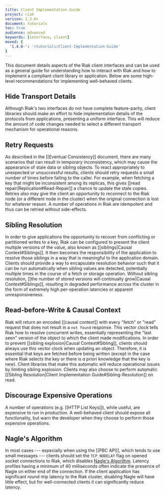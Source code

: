 ```yaml
---
title: Client Implementation Guide
project: riak
version: 1.2.0+
document: tutorials
toc: true
audience: advanced
keywords: [interface, client]
moved: {
  '1.4.0-': '/tutorials/Client-Implementation-Guide'
}
---
```


This document details aspects of the Riak client interfaces and can be
used as a general guide for understanding how to interact with Riak and
how to implement a compliant client library or application. Below are
some high-level recommendations for implementing well-behaved clients.

## Hide Transport Details

Although Riak's two interfaces do not have complete feature-parity,
client libraries should make an effort to hide implementation details of
the protocols from applications, presenting a uniform interface. This
will reduce the amount of code changes needed to select a different
transport mechanism for operational reasons.

## Retry Requests

As described in the [[Eventual Consistency]] document, there are many
scenarios that can result in temporary inconsistency, which may cause
the appearance of stale data or sibling objects. To react appropriately
to unexpected or unsuccessful results, clients should retry requests a
small number of times before failing to the caller. For example, when
fetching a key that might be inconsistent among its replicas, this gives
[[read repair|Replication#Read-Repair]] a chance to update the stale
copies. Retries also may give the client an opportunity to reconnect to
the Riak node (or a different node in the cluster) when the original
connection is lost for whatever reason. A number of operations in Riak
are idempotent and thus can be retried without side-effects.

## Sibling Resolution

In order to give applications the opportunity to recover from
conflicting or partitioned writes to a key, Riak can be configured to
present the client multiple versions of the value, also known as
[[siblings|Causal Context#Siblings]]. It then becomes the responsibility
of the application to resolve those siblings in a way that is meaningful
to the application domain. Clients should provide a way to encapsulate
resolution behavior such that it can be run automatically when sibling
values are detected, potentially multiple times in the course of a fetch
or storage operation. Without sibling resolution, [[the number of stored
versions will continually grow|Causal Context#Siblings]], resulting in
degraded performance across the cluster in the form of extremely high
per-operation latencies or apparent unresponsiveness.

## Read-before-Write & Causal Context

Riak will return an encoded [[causal context]] with every "fetch" or
"read" request that does not result in a `not found` response. This
vector clock tells Riak how to resolve concurrent writes, essentially
representing the "last seen" version of the object to which the client
made modifications. In order to prevent [[sibling explosion|Causal
Context#Sibling]], clients should always use this vector clock when
updating an object. Therefore, it is essential that keys are fetched
before being written (except in the case where Riak selects the key or
there is _a priori_ knowledge that the key is new). Client libraries
that make this automatic will reduce operational issues by limiting
sibling explosion.  Clients may also choose to perform automatic
[[Sibling Resolution|Client Implementation Guide#Sibling-Resolution]] on
read.

## Discourage Expensive Operations

A number of operations (e.g. [[HTTP List Keys]]), while useful, are
expensive to run in production. A well-behaved client should expose all
functionality, but warn the developer when they choose to perform those
expensive operations.

## Nagle's Algorithm

In most cases --- especially when using the [[PBC API]], which tends to
use small messages --- clients should set the `TCP_NODELAY` flag on
opened socket connections to Riak, which disables [Nagle's
Algorithm](http://en.wikipedia.org/wiki/Nagle%27s_algorithm). Latency
profiles having a minimum of 40 milliseconds often indicate the presence
of Nagle on either end of the connection.  If the client application has
significant round-trip latency to the Riak cluster, disabling Nagle will
have little effect, but for well-connected clients it can significantly
reduce latency.
